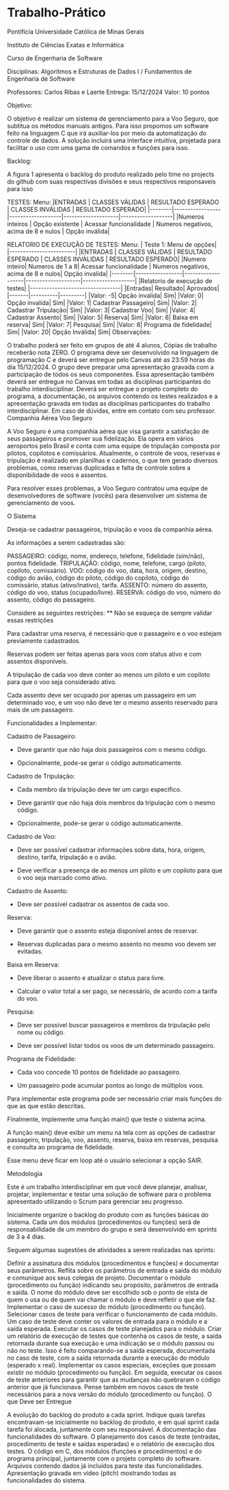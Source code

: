 # Trabalho-Prático

Pontifícia Universidade Católica de Minas Gerais

Instituto de Ciências Exatas e Informática

Curso de Engenharia de Software

Disciplinas: Algoritmos e Estruturas de Dados I  / Fundamentos de Engenharia de Software

Professores: Carlos Ribas e Laerte                Entrega: 15/12/2024                 Valor: 10 pontos

 
Objetivo:

O objetivo é realizar um sistema de gerenciamento para a Voo Seguro, que subtitua os métodos manuais antigos. Para isso propomos um software feito na linguagem C que irá auxiliar-los por meio da automatização do controle de dados. A solução incluirá uma interface intuitiva, projetada para facilitar o uso com uma gama de comandos e funções para isso.

Backlog:

A figura 1 apresenta o backlog do produto realizado pelo time no projects do github com suas respectivas divisões e seus respectivos responsaveis para isso

TESTES:
Menu:
|ENTRADAS | CLASSES VÁLIDAS | RESULTADO ESPERADO | CLASSES INVÁLIDAS | RESULTADO ESPERADO|
|--------|-----------------|-------------------|--------------------|-------------------|
|Numeros inteiros | Opção existente | Acessar funcionalidade | Numeros negativos, acima de 8 e nulos | Opção inválida|

RELATORIO DE EXECUÇÃO DE TESTES:
Menu: 
| Teste 1: Menu de opções|
|------------------------|
|ENTRADAS | CLASSES VÁLIDAS | RESULTADO ESPERADO | CLASSES INVÁLIDAS | RESULTADO ESPERADO|
|Numero inteiro| Numeros de 1 a 8| Acessar funcionalidade | Numeros negativos, acima de 8 e nulos| Opção invalida|
|--------|-----------------|-------------------|--------------------|-------------------|
|Relatorio de execução de testes|
|---------------------------------|
|Entradas| Resultado| Aprovados|
|-------|----------|---------|
|Valor: -5| Opção invalida| Sim|
|Valor: 0| Opção invalida| Sim|
|Valor: 1| Cadastrar Passageiro| Sim|
|Valor: 2| Cadastrar Tripulação| Sim|
|Valor: 3| Cadastrar Voo| Sim|
|Valor: 4| Cadastrar Assento| Sim|
|Valor: 5| Reserva| Sim|
|Valor: 6| Baixa em reserva| Sim|
|Valor: 7| Pesquisa| Sim|
|Valor: 8| Programa de fidelidade| Sim|
|Valor: 20| Opção Inválida| Sim|
Observações:

O trabalho poderá ser feito em grupos de até 4 alunos,
Cópias de trabalho receberão nota ZERO.
O programa deve ser desenvolvido na linguagem de programação C e deverá ser entregue pelo Canvas até as 23:59 horas do dia 15/12/2024.
O grupo deve preparar uma apresentação gravada com a participação de todos os seus componentes. Essa apresentação também deverá ser entregue no Canvas em todas as disciplinas participantes do trabalho interdisciplinar.
Deverá ser entregue o projeto completo do programa, a documentação, os arquivos contendo os testes realizados e a apresentação gravada em todas as disciplinas participantes do trabalho interdisciplinar.
Em caso de dúvidas, entre em contato com seu professor.
Companhia Aérea Voo Seguro

A Voo Seguro é uma companhia aérea que visa garantir a satisfação de seus passageiros e promover sua fidelização. Ela opera em vários aeroportos pelo Brasil e conta com uma equipe de tripulação composta por pilotos, copilotos e comissários. Atualmente, o controle de voos, reservas e tripulação é realizado em planilhas e cadernos, o que tem gerado diversos problemas, como reservas duplicadas e falta de controle sobre a disponibilidade de voos e assentos.

 Para resolver esses problemas, a Voo Seguro contratou uma equipe de desenvolvedores de software (vocês) para desenvolver um sistema de gerenciamento de voos.

 

O Sistema

Deseja-se cadastrar passageiros, tripulação e voos da companhia aérea.

As informações a serem cadastradas são:

PASSAGEIRO: código, nome, endereço, telefone, fidelidade (sim/não), pontos fidelidade.
TRIPULAÇÃO: código, nome, telefone, cargo (piloto, copiloto, comissário).
VOO: código do voo, data, hora, origem, destino, código do avião, código do piloto, código do copiloto, código do comissário, status (ativo/inativo), tarifa.
ASSENTO: número do assento, código do voo, status (ocupado/livre).
RESERVA: código do voo, número do assento, código do passageiro.
 

Considere as seguintes restrições: ** Não se esqueça de sempre validar essas restrições

Para cadastrar uma reserva, é necessário que o passageiro e o voo estejam previamente cadastrados.

Reservas podem ser feitas apenas para voos com status ativo e com assentos disponíveis.

A tripulação de cada voo deve conter ao menos um piloto e um copiloto para que o voo seja considerado ativo.

Cada assento deve ser ocupado por apenas um passageiro em um determinado voo, e um voo não deve ter o mesmo assento reservado para mais de um passageiro.

Funcionalidades a Implementar:

Cadastro de Passageiro:
- Deve garantir que não haja dois passageiros com o mesmo código.

- Opcionalmente, pode-se gerar o código automaticamente.

Cadastro de Tripulação:
- Cada membro da tripulação deve ter um cargo específico.

- Deve garantir que não haja dois membros da tripulação com o mesmo código.

- Opcionalmente, pode-se gerar o código automaticamente.

Cadastro de Voo:
- Deve ser possível cadastrar informações sobre data, hora, origem, destino, tarifa, tripulação e o avião.

- Deve verificar a presença de ao menos um piloto e um copiloto para que o voo seja marcado como ativo.

Cadastro de Assento:
- Deve ser possível cadastrar os assentos de cada voo.

Reserva:
- Deve garantir que o assento esteja disponível antes de reservar.

- Reservas duplicadas para o mesmo assento no mesmo voo devem ser evitadas.

Baixa em Reserva:
- Deve liberar o assento e atualizar o status para livre.

- Calcular o valor total a ser pago, se necessário, de acordo com a tarifa do voo.

Pesquisa:
- Deve ser possível buscar passageiros e membros da tripulação pelo nome ou código.

- Deve ser possível listar todos os voos de um determinado passageiro.

Programa de Fidelidade:
- Cada voo concede 10 pontos de fidelidade ao passageiro.

- Um passageiro pode acumular pontos ao longo de múltiplos voos.

 

Para implementar este programa pode ser necessário criar mais funções do que as que estão descritas.

Finalmente, implemente uma função main() que teste o sistema acima.

A função main() deve exibir um menu na tela com as opções de cadastrar passageiro, tripulação, voo, assento, reserva, baixa em reservas, pesquisa e consulta ao programa de fidelidade.

Esse menu deve ficar em loop até o usuário selecionar a opção SAIR.

Metodologia

Este é um trabalho interdisciplinar em que você deve planejar, analisar, projetar, implementar e testar uma solução de software para o problema apresentado utilizando o Scrum para gerenciar seu progresso.

Inicialmente organize o backlog do produto com as funções básicas do sistema. Cada um dos módulos (procedimentos ou funções) será de responsabilidade de um membro do grupo e será desenvolvido em sprints de 3 a 4 dias.

Seguem algumas sugestões de atividades a serem realizadas nas sprints:

Definir a assinatura dos módulos (procedimentos e funções) e documentar seus parâmetros. Reflita sobre os parâmetros de entrada e saída do módulo e comunique aos seus colegas de projeto.
Documentar o módulo (procedimento ou função) indicando seu propósito, parâmetros de entrada e saída. O nome do módulo deve ser escolhido sob o ponto de vista de quem o usa ou de quem vai chamar o módulo e deve refletir o que ele faz.
Implementar o caso de sucesso do módulo (procedimento ou função).
Selecionar casos de teste para verificar o funcionamento de cada módulo. Um caso de teste deve conter os valores de entrada para o módulo e a saída esperada.
Executar os casos de teste planejados para o módulo.
Criar um relatório de execução de testes que contenha os casos de teste, a saída retornada durante sua execução e uma indicação se o módulo passou ou não no teste. Isso é feito comparando-se a saída esperada, documentada no caso de teste, com a saída retornada durante a execução do módulo (esperado x real).
Implementar os casos especiais, exceções que possam existir no módulo (procedimento ou função). Em seguida, executar os casos de teste anteriores para garantir que as mudanças não quebraram o código anterior que já funcionava. Pense também em novos casos de teste necessários para a nova versão do módulo (procedimento ou função).
O que Deve ser Entregue

A evolução do backlog do produto a cada sprint. Indique quais tarefas encontravam-se inicialmente no backlog do produto, e em qual sprint cada tarefa foi alocada, juntamente com seu responsável.
A documentação das funcionalidades do software.
O planejamento dos casos de teste (entradas, procedimento de teste e saídas esperadas) e o relatório de execução dos testes.
O código em C, dos módulos (funções e procedimentos) e do programa principal, juntamente com o projeto completo do software.
Arquivos contendo dados já incluídos para teste das funcionalidades.
Apresentação gravada em vídeo (pitch) mostrando todas as funcionalidades do sistema.
